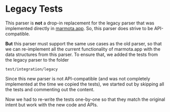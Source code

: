 # Legacy Tests

This parser is **not** a drop-in replacement for the legacy parser that
was implemented directly in [marmota.app](https://marmota.app/). So, this
parser does strive to be API-compatible.

**But** this parser must support the same use cases as the old parser, so
that we can re-implement all the current functionality of marmota.app with
the data structures from this parser. To ensure that, we added the tests
from the legacy parser to the folder

```
test/integration/legacy
```

Since this new parser is not API-compatible (and was not completely implemented
at the time we copied the tests), we started out by skipping all the tests
and commenting out the content.

Now we had to re-write the tests one-by-one so that they match the original
intent but work with the new code and APIs.